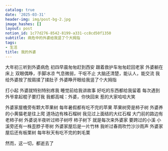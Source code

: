 ```yaml
---
catalog: true
date: '2025-03-31'
header-img: img/post-bg-2.jpg
image_hashes: []
layout: post
notion_id: 1c77d276-8542-8199-a331-cc8cd50f1350
subtitle: 病危中的外婆给我竖了个大拇指
tags:
- 生活
title: 我的外婆
---
```


大年初三听到外婆病危
初四早晨匆匆赶到西安
跟着救护车匆匆赶回老家
外婆躺在床上
双眼偶睁，手脚冰凉
气息微弱，干呕不止
大脑还清楚，能认人，能交流
我给外婆按了按肩揉了揉肚子
外婆睁开眼给我竖了个大拇指


打小起
外婆就特别特别疼我
睡觉前给我讲故事
好吃的东西都给我留着
每次遇到外爷拿起棍子要打我
我都高喊：外婆，你快回来
惹的大家哈哈大笑


外婆家屋檐旁有颗大苹果树
每年暑假都有吃不完的苹果
苹果树旁是柿子树
外婆养的小黄猫老是往上爬
道场边有株石榴树
我见过上面结的大红石榴
大门前的路边有老柿子树
外婆说半夜听过柿子树哼
柿子树下
就是每次来外婆家
要跨过的小溪
小溪旁还有一株歪脖子枣树
外婆家屋后是一片竹林
我听过春雨吹竹沙沙雨声
外婆家屋后还有板栗树
每年秋天有吃不完的刺毛栗


然而，这一切，都逝去了